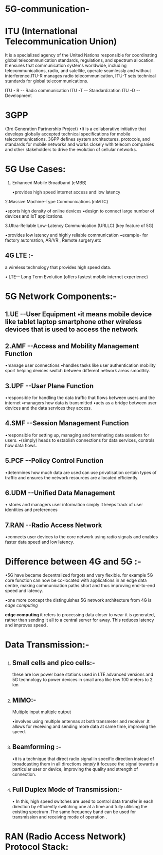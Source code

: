 # 5G-communication-

# ITU (International Telecommunication Union) 
It is a specialized agency of the United Nations responsible for coordinating global telecommunication standards, regulations, and spectrum allocation. It ensures that communication systems worldwide, including telecommunications, radio, and satellite, operate seamlessly and without interference.ITU-R manages radio telecommunication, ITU-T sets technical standards for global telecommunications.

ITU - R -- Radio communication 
ITU -T -- Standardization 
ITU -D -- Development 

# 3GPP 
(3rd Generation Partnership Project) 
•It is a collaborative initiative that develops globally accepted technical specifications for mobile telecommunications. 3GPP defines system architectures, protocols, and standards for mobile networks and works closely with telecom companies and other stakeholders to drive the evolution of cellular networks.

# 5G Use Cases:

1. Enhanced Mobile Broadband (eMBB)

   •provides high speed internet access     and low latency

 2.Massive Machine-Type Communications     (mMTC)
  
   •sports high density of online           devices
   •design to connect large number of       devices and IoT applications.

 3.Ultra-Reliable Low-Latency              Communication (URLLC)
   [key feature of 5G]  
  
   •provides low latency and highly         reliable communication 
   •example- for factory automation,        AR/VR , Remote surgery.etc 

## 4G LTE :- 
   a wireless technology that              provides high speed data.
   
  • LTE-- Long Term Evolution 
   (offers fastest mobile internet          experience) 

   
 # 5G Network Components:- 
 
 ## 1.UE --User Equipment                  •it means mobile device like tablet     laptop smartphone other wireless        devices that is used to access the      network
     
## 2.AMF --Access and Mobility Management Function 
   •manage user connections 
   •handles tasks like user                authentication mobility sport           helping devices switch between          different network areas smoothly.

## 3.UPF --User Plane Function 
   •responsible for handling the data       traffic that flows between users        and the internet
   •managers how data is transmitted 
   •acts as a bridge between user           devices and the data services they      access.

## 4.SMF --Session Management Function
   •responsible for setting up,             managing and terminating data           sessions for users.
   •(simply) heads to establish             connections for data services,          controls how data flows.

 ## 5.PCF --Policy Control Function       
   •determines how much data are used       can use privatisation certain types     of traffic and ensures the network     resources are allocated efficiently.
## 6.UDM --Unified Data Management
   • stores and managers user                information simply it keeps track       of user identities and preferences

## 7.RAN --Radio Access Network   
   •connects user devices to the core       network using radio signals and         enables faster data speed and low       latency.

# Difference between 4G and 5G :-

 •5G have became decentralized forgots    and very flexible. for example 5G       core function can now be co-located     with applications in an edge data       centre, making communication paths      short and thus improving end-to-end     speed and latency.

 •one more concept the distinguishes 5G   network architecture from 4G is *edge   computing*

 **edge computing**
 it refers to processing data closer to  wear it is generated, rather than       sending it all to a central server for  away. This reduces latency and          improves speed .


# Data Transmission:- 

1. ## Small cells and pico cells:-
   these are low power base stations       used in LTE advanced versions and 5G    technology to power devices in small    area like few 100 meters to 2 km

2. ## MIMO:-
   Multiple input multiple output

   •involves using multiple antennas at     both transmeter and receiver .It        allows for receiving and sending        more data at same time, improving       the speed.

3. ## Beamforming :-
    •it is a technique that direct          radio signal in specific direction      instead of broadcasting them in all     directions
   *simply*
   it focusee the signal towards a         particular user or device, improving    the quality and strength of             connection.

4. ## Full Duplex Mode of Transmission:-
    • In this, high speed switches are       used to control data transfer in        each direction by efficiently           switching one at a time and fully       utilising the existing spectrum        .The same frequency band can be          used for transmission and               receiving mode of operation .

# RAN (Radio Access Network) Protocol     Stack:   


   
   
